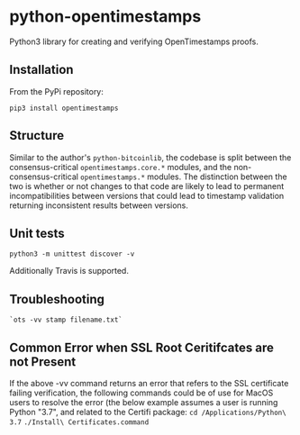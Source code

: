 # python-opentimestamps

Python3 library for creating and verifying OpenTimestamps proofs.

## Installation

From the PyPi repository:

    pip3 install opentimestamps

## Structure

Similar to the author's `python-bitcoinlib`, the codebase is split between the
consensus-critical `opentimestamps.core.*` modules, and the
non-consensus-critical `opentimestamps.*` modules. The distinction between the
two is whether or not changes to that code are likely to lead to permanent
incompatibilities between versions that could lead to timestamp validation
returning inconsistent results between versions.

## Unit tests

    python3 -m unittest discover -v

Additionally Travis is supported.

## Troubleshooting

    `ots -vv stamp filename.txt`
    
## Common Error when SSL Root Ceritifcates are not Present

If the above -vv command returns an error that refers to the SSL certificate failing verification, the following commands could be of use for MacOS users to resolve the error (the below example assumes a user is running Python "3.7", and related to the Certifi package: 
`cd /Applications/Python\ 3.7` 
`./Install\ Certificates.command`

